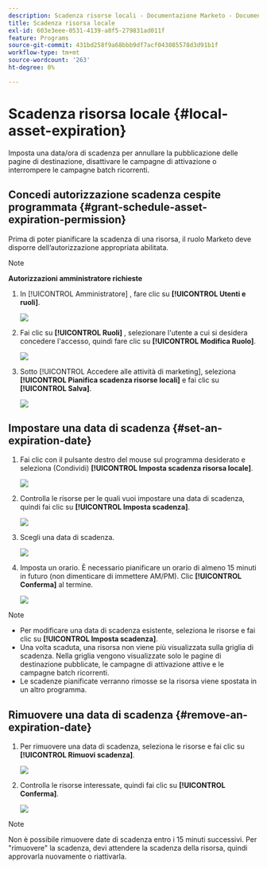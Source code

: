 ```yaml
---
description: Scadenza risorse locali - Documentazione Marketo - Documentazione del prodotto
title: Scadenza risorsa locale
exl-id: 603e3eee-0531-4139-a8f5-279831ad011f
feature: Programs
source-git-commit: 431bd258f9a68bbb9df7acf043085578d3d91b1f
workflow-type: tm+mt
source-wordcount: '263'
ht-degree: 0%

---
```


# Scadenza risorsa locale {#local-asset-expiration}

Imposta una data/ora di scadenza per annullare la pubblicazione delle pagine di destinazione, disattivare le campagne di attivazione o interrompere le campagne batch ricorrenti.

## Concedi autorizzazione scadenza cespite programmata {#grant-schedule-asset-expiration-permission}

Prima di poter pianificare la scadenza di una risorsa, il ruolo Marketo deve disporre dell’autorizzazione appropriata abilitata.

>[!NOTE]
>
>**Autorizzazioni amministratore richieste**

1. In [!UICONTROL Amministratore] , fare clic su **[!UICONTROL Utenti e ruoli]**.

   ![](assets/local-asset-expiration-1.png)

1. Fai clic su **[!UICONTROL Ruoli]** , selezionare l&#39;utente a cui si desidera concedere l&#39;accesso, quindi fare clic su **[!UICONTROL Modifica Ruolo]**.

   ![](assets/local-asset-expiration-2.png)

1. Sotto [!UICONTROL Accedere alle attività di marketing], seleziona **[!UICONTROL Pianifica scadenza risorse locali]** e fai clic su **[!UICONTROL Salva]**.

   ![](assets/local-asset-expiration-3.png)

## Impostare una data di scadenza {#set-an-expiration-date}

1. Fai clic con il pulsante destro del mouse sul programma desiderato e seleziona (Condividi) **[!UICONTROL Imposta scadenza risorsa locale]**.

   ![](assets/local-asset-expiration-4.png)

1. Controlla le risorse per le quali vuoi impostare una data di scadenza, quindi fai clic su **[!UICONTROL Imposta scadenza]**.

   ![](assets/local-asset-expiration-5.png)

1. Scegli una data di scadenza.

   ![](assets/local-asset-expiration-6.png)

1. Imposta un orario. È necessario pianificare un orario di almeno 15 minuti in futuro (non dimenticare di immettere AM/PM). Clic **[!UICONTROL Conferma]** al termine.

   ![](assets/local-asset-expiration-7.png)

>[!NOTE]
>
>* Per modificare una data di scadenza esistente, seleziona le risorse e fai clic su **[!UICONTROL Imposta scadenza]**.
>* Una volta scaduta, una risorsa non viene più visualizzata sulla griglia di scadenza. Nella griglia vengono visualizzate solo le pagine di destinazione pubblicate, le campagne di attivazione attive e le campagne batch ricorrenti.
>* Le scadenze pianificate verranno rimosse se la risorsa viene spostata in un altro programma.

## Rimuovere una data di scadenza {#remove-an-expiration-date}

1. Per rimuovere una data di scadenza, seleziona le risorse e fai clic su **[!UICONTROL Rimuovi scadenza]**.

   ![](assets/local-asset-expiration-8.png)

1. Controlla le risorse interessate, quindi fai clic su **[!UICONTROL Conferma]**.

   ![](assets/local-asset-expiration-9.png)

>[!NOTE]
>
>Non è possibile rimuovere date di scadenza entro i 15 minuti successivi. Per &quot;rimuovere&quot; la scadenza, devi attendere la scadenza della risorsa, quindi approvarla nuovamente o riattivarla.
